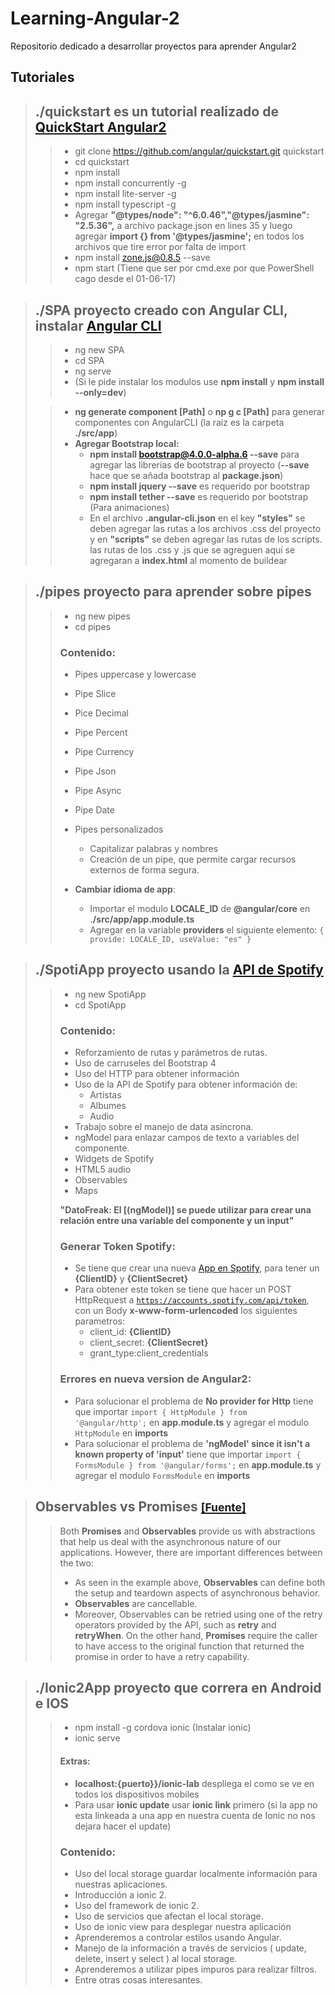 # Learning-Angular-2
<p>Repositorio dedicado a desarrollar proyectos para aprender Angular2</p>

## Tutoriales

>## **./quickstart** es un tutorial realizado de [QuickStart Angular2](https://angular.io/docs/ts/latest/guide/setup.html)
>>+ git clone https://github.com/angular/quickstart.git quickstart
>>+ cd quickstart
>>+ npm install
>>+ npm install concurrently -g
>>+ npm install lite-server -g
>>+ npm install typescript -g
>>+ Agregar **"@types/node": "^6.0.46","@types/jasmine": "2.5.36",** a archivo package.json en lines 35 y luego agregar **import {} from '@types/jasmine';** en todos los archivos que tire error por falta de import
>>+ npm install zone.js@0.8.5 --save
>>+ npm start (Tiene que ser por cmd.exe por que PowerShell cago desde el 01-06-17)

>## **./SPA** proyecto creado con Angular CLI, instalar [Angular CLI](https://github.com/angular/angular-cli)
>>+ ng new SPA
>>+ cd SPA
>>+ ng serve
>>+ (Si le pide instalar los modulos use **npm install** y **npm install --only=dev**)
>
>>+ **ng generate component [Path]** o **np g c [Path]** para generar componentes con AngularCLI (la raiz es la carpeta **./src/app**)
>>+ **Agregar Bootstrap local:**
>>   - **npm install bootstrap@4.0.0-alpha.6 --save** para agregar las librerias de bootstrap al proyecto (**--save** hace que se añada bootstrap al **package.json**)
>>   - **npm install jquery --save** es requerido por bootstrap
>>   - **npm install tether --save** es requerido por bootstrap (Para animaciones)
>>   - En el archivo **.angular-cli.json** en el key **"styles"** se deben agregar las rutas a los archivos .css del proyecto y en **"scripts"** se deben agregar las rutas de los scripts. las rutas de los .css y .js que se agreguen aquí se agregaran a **index.html** al momento de buildear

>## **./pipes** proyecto para aprender sobre pipes
>>+ ng new pipes
>>+ cd pipes
>>
>>### Contenido:
>>+ Pipes uppercase y lowercase
>>+ Pipe Slice
>>+ Pice Decimal
>>+ Pipe Percent
>>+ Pipe Currency
>>+ Pipe Json
>>+ Pipe Async
>>+ Pipe Date
>>+ Pipes personalizados
>>    - Capitalizar palabras y nombres
>>    - Creación de un pipe, que permite cargar recursos externos de forma segura.
>>
>>+ **Cambiar idioma de app**:
>>    - Importar el modulo **LOCALE_ID** de **@angular/core** en **./src/app/app.module.ts**
>>    - Agregar en la variable **providers** el siguiente elemento: <code>{ provide: LOCALE_ID, useValue: "es" }</code>

>## **./SpotiApp** proyecto usando la [API de Spotify](https://developer.spotify.com/web-api/console/)
>>+ ng new SpotiApp
>>+ cd SpotiApp
>>
>>### Contenido:
>>+ Reforzamiento de rutas y parámetros de rutas.
>>+ Uso de carruseles del Bootstrap 4
>>+ Uso del HTTP para obtener información
>>+ Uso de la API de Spotify para obtener información de:
>>    - Artistas
>>    - Albumes
>>    - Audio
>>+ Trabajo sobre el manejo de data asíncrona.
>>+ ngModel para enlazar campos de texto a variables del componente.
>>+ Widgets de Spotify
>>+ HTML5 audio
>>+ Observables
>>+ Maps
>>
>> **"DatoFreak: El [(ngModel)] se puede utilizar para crear una relación entre una variable del componente y un input"**
>>
>>### Generar Token Spotify:
>>+ Se tiene que crear una nueva [App en Spotify](https://developer.spotify.com/my-applications/#!/applications), para tener un **{ClientID}** y **{ClientSecret}**
>>+ Para obtener este token se tiene que hacer un POST HttpRequest a <code>https://accounts.spotify.com/api/token</code>, con un Body **x-www-form-urlencoded** los siguientes parametros:
>>    - client_id: **{ClientID}**
>>    - client_secret: **{ClientSecret}**
>>    - grant_type:client_credentials
>>
>>### Errores en nueva version de Angular2:
>>+ Para solucionar el problema de **No provider for Http** tiene que importar <code>import { HttpModule } from '@angular/http';</code> en **app.module.ts** y agregar el modulo <code>HttpModule</code> en **imports**
>>+ Para solucionar el problema de **'ngModel' since it isn't a known property of 'input'** tiene que importar <code>import { FormsModule } from '@angular/forms';</code> en **app.module.ts** y agregar el modulo <code>FormsModule</code> en **imports**
>>

>## Observables vs Promises [<small>[Fuente]</small>](https://angular-2-training-book.rangle.io/handout/observables/observables_vs_promises.html)
>> Both **Promises** and **Observables** provide us with abstractions that help us deal with the asynchronous nature of our applications. However, there are important differences between the two:
>>+ As seen in the example above, **Observables** can define both the setup and teardown aspects of asynchronous behavior.
>>+ **Observables** are cancellable.
>>+ Moreover, Observables can be retried using one of the retry operators provided by the API, such as **retry** and **retryWhen**. On the other hand, **Promises** require the caller to have access to the original function that returned the promise in order to have a retry capability.

>## **./Ionic2App** proyecto que correra en Android e IOS
>>+ npm install -g cordova ionic (Instalar ionic)
>>+ ionic serve
>>#### Extras:
>>+ **localhost:{puerto}}/ionic-lab** despliega el como se ve en todos los dispositivos mobiles
>>+ Para usar **ionic update** usar **ionic link** primero (si la app no esta linkeada a una app en nuestra cuenta de Ionic no nos dejara hacer el update)
>>
>>### Contenido:
>>+ Uso del local storage guardar localmente información para nuestras aplicaciones.
>>+ Introducción a ionic 2.
>>+ Uso del framework de ionic 2.
>>+ Uso de servicios que afectan el local storage.
>>+ Uso de ionic view para desplegar nuestra aplicación
>>+ Aprenderemos a controlar estilos usando Angular.
>>+ Manejo de la información a través de servicios ( update, delete, insert y select ) al local storage.
>>+ Aprenderemos a utilizar pipes impuros para realizar filtros.
>>+ Entre otras cosas interesantes.
